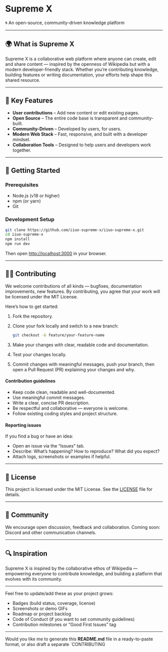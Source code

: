 # Supreme X

🌀 An open-source, community-driven knowledge platform

---

## 🌍 What is Supreme X

Supreme X is a collaborative web platform where anyone can create, edit and share content — inspired by the openness of Wikipedia but with a modern developer-friendly stack.
Whether you’re contributing knowledge, building features or writing documentation, your efforts help shape this shared resource.

---

## 🚀 Key Features

* **User contributions** – Add new content or edit existing pages.
* **Open Source** – The entire code base is transparent and community-built.
* **Community-Driven** – Developed by users, for users.
* **Modern Web Stack** – Fast, responsive, and built with a developer mindset.
* **Collaboration Tools** – Designed to help users and developers work together.

---

## 🧩 Getting Started

### Prerequisites

* Node.js (v18 or higher)
* npm (or yarn)
* Git

### Development Setup

```bash
git clone https://github.com/iiuo-supreme-x/iiuo-supreme-x.git  
cd iiuo-supreme-x  
npm install  
npm run dev  
```

Then open [http://localhost:3000](http://localhost:3000) in your browser.

---

## 🧑‍💻 Contributing

We welcome contributions of all kinds — bugfixes, documentation improvements, new features. By contributing, you agree that your work will be licensed under the MIT License.

Here’s how to get started:

1. Fork the repository.
2. Clone your fork locally and switch to a new branch:

   ```bash
   git checkout -b feature/your-feature-name  
   ```
3. Make your changes with clear, readable code and documentation.
4. Test your changes locally.
5. Commit changes with meaningful messages, push your branch, then open a Pull Request (PR) explaining your changes and why.

#### Contribution guidelines

* Keep code clean, readable and well-documented.
* Use meaningful commit messages.
* Write a clear, concise PR description.
* Be respectful and collaborative — everyone is welcome.
* Follow existing coding styles and project structure.

#### Reporting issues

If you find a bug or have an idea:

* Open an issue via the “Issues” tab.
* Describe: What’s happening? How to reproduce? What did you expect?
* Attach logs, screenshots or examples if helpful.

---

## 📜 License

This project is licensed under the MIT License. See the [LICENSE](LICENSE) file for details.

---

## 💬 Community

We encourage open discussion, feedback and collaboration. Coming soon: Discord and other communication channels.

---

## 🔍 Inspiration

Supreme X is inspired by the collaborative ethos of Wikipedia — empowering everyone to contribute knowledge, and building a platform that evolves with its community.

---

Feel free to update/add these as your project grows:

* Badges (build status, coverage, license)
* Screenshots or demo GIFs
* Roadmap or project backlog
* Code of Conduct (if you want to set community guidelines)
* Contribution milestones or “Good First Issues” tag
---

Would you like me to generate this **README.md** file in a ready-to-paste format, or also draft a separate `CONTRIBUTING
